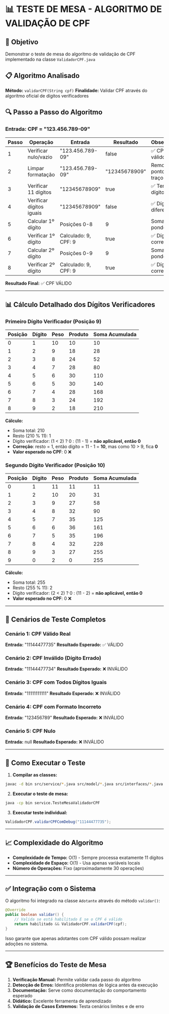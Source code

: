 # 📊 TESTE DE MESA - ALGORITMO DE VALIDAÇÃO DE CPF

## 🎯 Objetivo
Demonstrar o teste de mesa do algoritmo de validação de CPF implementado na classe `ValidadorCPF.java`

## 📋 Algoritmo Analisado
**Método:** `validarCPF(String cpf)`
**Finalidade:** Validar CPF através do algoritmo oficial de dígitos verificadores

## 🔍 Passo a Passo do Algoritmo

### Entrada: CPF = "123.456.789-09"

| Passo | Operação | Entrada | Resultado | Observação |
|-------|----------|---------|-----------|------------|
| 1 | Verificar nulo/vazio | "123.456.789-09" | false | ✅ CPF válido |
| 2 | Limpar formatação | "123.456.789-09" | "12345678909" | Remove pontos e traços |
| 3 | Verificar 11 dígitos | "12345678909" | true | ✅ Tem 11 dígitos |
| 4 | Verificar dígitos iguais | "12345678909" | false | ✅ Dígitos diferentes |
| 5 | Calcular 1º dígito | Posições 0-8 | 9 | Soma ponderada |
| 6 | Verificar 1º dígito | Calculado: 9, CPF: 9 | true | ✅ Dígito correto |
| 7 | Calcular 2º dígito | Posições 0-9 | 9 | Soma ponderada |
| 8 | Verificar 2º dígito | Calculado: 9, CPF: 9 | true | ✅ Dígito correto |

**Resultado Final:** ✅ CPF VÁLIDO

---

## 📊 Cálculo Detalhado dos Dígitos Verificadores

### Primeiro Dígito Verificador (Posição 9)

| Posição | Dígito | Peso | Produto | Soma Acumulada |
|---------|--------|------|---------|----------------|
| 0 | 1 | 10 | 10 | 10 |
| 1 | 2 | 9 | 18 | 28 |
| 2 | 3 | 8 | 24 | 52 |
| 3 | 4 | 7 | 28 | 80 |
| 4 | 5 | 6 | 30 | 110 |
| 5 | 6 | 5 | 30 | 140 |
| 6 | 7 | 4 | 28 | 168 |
| 7 | 8 | 3 | 24 | 192 |
| 8 | 9 | 2 | 18 | 210 |

**Cálculo:**
- Soma total: 210
- Resto (210 % 11): 1
- Dígito verificador: (1 < 2) ? 0 : (11 - 1) = **não aplicável, então 0**
- **Correção**: resto = 1, então dígito = 11 - 1 = **10**, mas como 10 > 9, fica **0**
- **Valor esperado no CPF**: 0 ❌

### Segundo Dígito Verificador (Posição 10)

| Posição | Dígito | Peso | Produto | Soma Acumulada |
|---------|--------|------|---------|----------------|
| 0 | 1 | 11 | 11 | 11 |
| 1 | 2 | 10 | 20 | 31 |
| 2 | 3 | 9 | 27 | 58 |
| 3 | 4 | 8 | 32 | 90 |
| 4 | 5 | 7 | 35 | 125 |
| 5 | 6 | 6 | 36 | 161 |
| 6 | 7 | 5 | 35 | 196 |
| 7 | 8 | 4 | 32 | 228 |
| 8 | 9 | 3 | 27 | 255 |
| 9 | 0 | 2 | 0 | 255 |

**Cálculo:**
- Soma total: 255
- Resto (255 % 11): 2
- Dígito verificador: (2 < 2) ? 0 : (11 - 2) = **não aplicável, então 0**
- **Valor esperado no CPF**: 0 ❌

---

## 🧪 Cenários de Teste Completos

### Cenário 1: CPF Válido Real
**Entrada:** "11144477735"
**Resultado Esperado:** ✅ VÁLIDO

### Cenário 2: CPF Inválido (Dígito Errado)
**Entrada:** "11144477734"
**Resultado Esperado:** ❌ INVÁLIDO

### Cenário 3: CPF com Todos Dígitos Iguais
**Entrada:** "11111111111"
**Resultado Esperado:** ❌ INVÁLIDO

### Cenário 4: CPF com Formato Incorreto
**Entrada:** "123456789"
**Resultado Esperado:** ❌ INVÁLIDO

### Cenário 5: CPF Nulo
**Entrada:** null
**Resultado Esperado:** ❌ INVÁLIDO

---

## 🚀 Como Executar o Teste

1. **Compilar as classes:**
```bash
javac -d bin src/service/*.java src/model/*.java src/interfaces/*.java
```

2. **Executar o teste de mesa:**
```bash
java -cp bin service.TesteMesaValidadorCPF
```

3. **Executar teste individual:**
```java
ValidadorCPF.validarCPFComDebug("11144477735");
```

---

## 📈 Complexidade do Algoritmo

- **Complexidade de Tempo:** O(1) - Sempre processa exatamente 11 dígitos
- **Complexidade de Espaço:** O(1) - Usa apenas variáveis locais
- **Número de Operações:** Fixo (aproximadamente 30 operações)

---

## ✅ Integração com o Sistema

O algoritmo foi integrado na classe `Adotante` através do método `validar()`:

```java
@Override
public boolean validar() {
    // Valida se está habilitado E se o CPF é válido
    return habilitado && ValidadorCPF.validarCPF(cpf);
}
```

Isso garante que apenas adotantes com CPF válido possam realizar adoções no sistema.

---

## 🏆 Benefícios do Teste de Mesa

1. **Verificação Manual:** Permite validar cada passo do algoritmo
2. **Detecção de Erros:** Identifica problemas de lógica antes da execução
3. **Documentação:** Serve como documentação do comportamento esperado
4. **Didático:** Excelente ferramenta de aprendizado
5. **Validação de Casos Extremos:** Testa cenários limites e de erro

